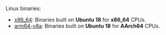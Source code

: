 Linux binaries:
- [x86_64](x86_64): Binaries built on **Ubuntu 18** for **x86_64** CPUs.
- [arm64-v8a](arm64-v8a): Binaries built on **Ubuntu 18** for **AArch64** CPUs.
